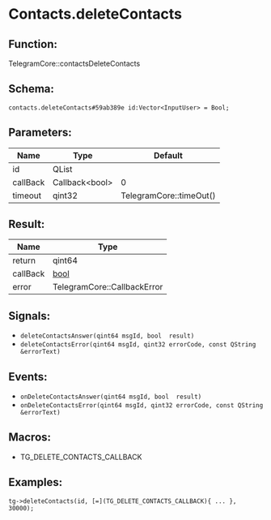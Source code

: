 # Contacts.deleteContacts

## Function:

TelegramCore::contactsDeleteContacts

## Schema:

`contacts.deleteContacts#59ab389e id:Vector<InputUser> = Bool;`
## Parameters:

|Name|Type|Default|
|----|----|-------|
|id|QList<InputUser>||
|callBack|Callback<bool\>|0|
|timeout|qint32|TelegramCore::timeOut()|

## Result:

|Name|Type|
|----|----|
|return|qint64|
|callBack|[bool](../../types/bool.md)|
|error|TelegramCore::CallbackError|

## Signals:

* `deleteContactsAnswer(qint64 msgId, bool  result)`
* `deleteContactsError(qint64 msgId, qint32 errorCode, const QString &errorText)`

## Events:

* `onDeleteContactsAnswer(qint64 msgId, bool  result)`
* `onDeleteContactsError(qint64 msgId, qint32 errorCode, const QString &errorText)`

## Macros:

* TG_DELETE_CONTACTS_CALLBACK

## Examples:

`tg->deleteContacts(id, [=](TG_DELETE_CONTACTS_CALLBACK){
    ...
}, 30000);`
